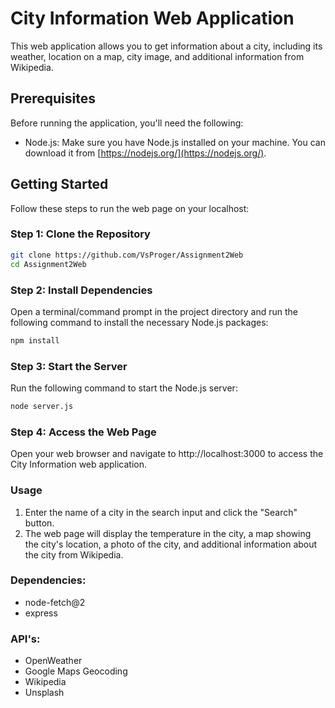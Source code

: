 # City Information Web Application

This web application allows you to get information about a city, including its weather, location on a map, city image, and additional information from Wikipedia.

## Prerequisites

Before running the application, you'll need the following:

- Node.js: Make sure you have Node.js installed on your machine. You can download it from [https://nodejs.org/](https://nodejs.org/).

## Getting Started

Follow these steps to run the web page on your localhost:

### Step 1: Clone the Repository

```bash
git clone https://github.com/VsProger/Assignment2Web
cd Assignment2Web
```
### Step 2: Install Dependencies

Open a terminal/command prompt in the project directory and run the following command to install the necessary Node.js packages:

```bash
npm install
```

### Step 3: Start the Server

Run the following command to start the Node.js server:

```bash
node server.js
```

### Step 4: Access the Web Page

Open your web browser and navigate to http://localhost:3000 to access the City Information web application.

### Usage

1. Enter the name of a city in the search input and click the "Search" button.
2. The web page will display the temperature in the city, a map showing the city's location, a photo of the city, and additional information about the city from Wikipedia.

### Dependencies:

* node-fetch@2
* express

### API's:

* OpenWeather
* Google Maps Geocoding
* Wikipedia
* Unsplash